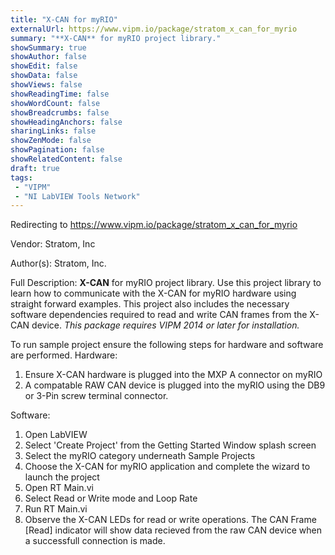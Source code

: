 ```yaml
---
title: "X-CAN for myRIO"
externalUrl: https://www.vipm.io/package/stratom_x_can_for_myrio
summary: "**X-CAN** for myRIO project library."
showSummary: true
showAuthor: false
showEdit: false
showData: false
showViews: false
showReadingTime: false
showWordCount: false
showBreadcrumbs: false
showHeadingAnchors: false
sharingLinks: false
showZenMode: false
showPagination: false
showRelatedContent: false
draft: true
tags:
 - "VIPM"
 - "NI LabVIEW Tools Network"
---
```


Redirecting to https://www.vipm.io/package/stratom_x_can_for_myrio

Vendor: Stratom, Inc

Author(s): Stratom, Inc.
 
Full Description:
**X-CAN** for myRIO project library. Use this project library to learn how to communicate with the X-CAN for myRIO hardware using straight forward examples. This project also includes the necessary software dependencies required to read and write CAN frames from the X-CAN device. *This package requires VIPM 2014 or later for installation.*

To run sample project ensure the following steps for hardware and software are performed.
Hardware:
1. Ensure X-CAN hardware is plugged into the MXP A connector on myRIO
2. A compatable RAW CAN device is plugged into the myRIO using the DB9 or 3-Pin screw terminal connector.

Software:
1. Open LabVIEW
2. Select 'Create Project' from the Getting Started Window splash screen
3. Select the myRIO category underneath Sample Projects
4. Choose the X-CAN for myRIO application and complete the wizard to launch the project
5. Open RT Main.vi
6. Select Read or Write mode and Loop Rate
7. Run RT Main.vi
8. Observe the X-CAN LEDs for read or write operations. The CAN Frame [Read] indicator will
show data recieved from the raw CAN device when a successfull connection is made.